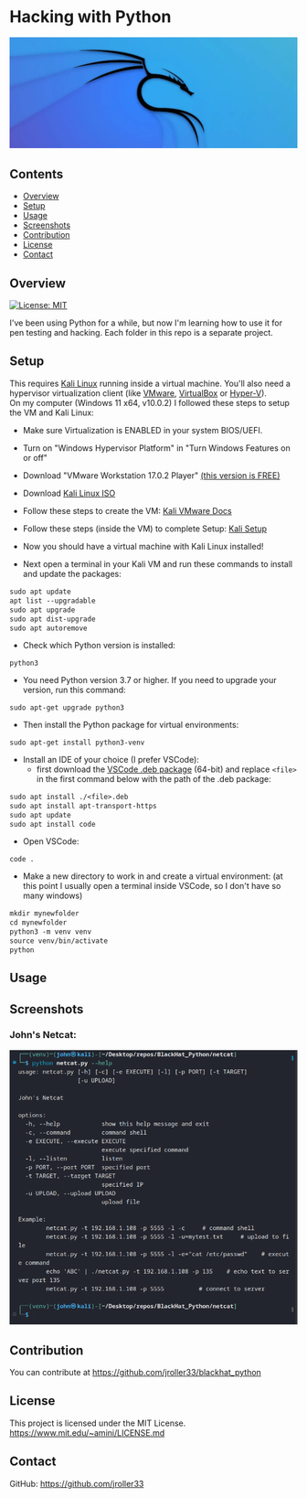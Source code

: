 # Hacking with Python


  

![Kali](./files/kali-wp.webp)
<br/>
## Contents
- [Overview](#overview)
- [Setup](#setup)
- [Usage](#usage)
- [Screenshots](#screenshots)
- [Contribution](#contribution)
- [License](#license)
- [Contact](#contact)

## Overview
[![License: MIT](https://img.shields.io/badge/License-MIT-blue.svg)](https://opensource.org/licenses/MIT)

I've been using Python for a while, but now I'm learning how to use it for pen testing and hacking. Each folder in this repo is a separate project.

## Setup

This requires [Kali Linux](https://www.kali.org/) running inside a virtual machine. You'll also need a hypervisor virtualization client (like [VMware](https://www.vmware.com/), [VirtualBox](https://www.virtualbox.org/) or [Hyper-V](https://learn.microsoft.com/en-us/virtualization/hyper-v-on-windows/about/)).
<br />
On my computer (Windows 11 x64, v10.0.2) I followed these steps to setup the VM and Kali Linux:


- Make sure Virtualization is ENABLED in your system BIOS/UEFI.

- Turn on "Windows Hypervisor Platform" in "Turn Windows Features on or off"

- Download "VMware Workstation 17.0.2 Player" [(this version is FREE)](https://customerconnect.vmware.com/en/downloads/details?downloadGroup=WKST-PLAYER-1702&productId=1377&rPId=104734)

- Download [Kali Linux ISO](https://www.kali.org/get-kali/#kali-installer-images)

- Follow these steps to create the VM: [Kali VMware Docs](https://www.kali.org/docs/virtualization/install-vmware-guest-vm/)

- Follow these steps (inside the VM) to complete Setup: [Kali Setup](https://www.kali.org/docs/Setup/hard-disk-install/)

- Now you should have a virtual machine with Kali Linux installed!

- Next open a terminal in your Kali VM and run these commands to install and update the packages:

```
sudo apt update
apt list --upgradable
sudo apt upgrade
sudo apt dist-upgrade
sudo apt autoremove
```

- Check which Python version is installed:
```
python3
```

- You need Python version 3.7 or higher. If you need to upgrade your version, run this command:

```
sudo apt-get upgrade python3
```
- Then install the Python package for virtual environments:
```
sudo apt-get install python3-venv
```

- Install an IDE of your choice (I prefer VSCode):
    - first download the [VSCode .deb package](https://go.microsoft.com/fwlink/?LinkID=760868) (64-bit) and replace `<file>` in the first command below with the path of the .deb package:

```
sudo apt install ./<file>.deb
sudo apt install apt-transport-https
sudo apt update
sudo apt install code
```

- Open VSCode:
```
code .
```

- Make a new directory to work in and create a virtual environment:
    (at this point I usually open a terminal inside VSCode, so I don't have so many windows)
```
mkdir mynewfolder
cd mynewfolder
python3 -m venv venv
source venv/bin/activate
python
```

## Usage

## Screenshots
### John's Netcat:

![Netcat](./files/screenshot)
<br/>

## Contribution
You can contribute at https://github.com/jroller33/blackhat_python

## License
This project is licensed under the MIT License. <br/>
https://www.mit.edu/~amini/LICENSE.md

## Contact
GitHub: https://github.com/jroller33

